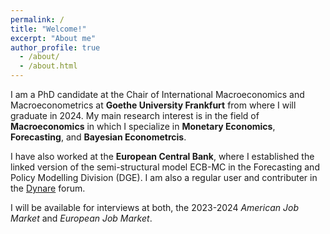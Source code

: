 ```yaml
---
permalink: /
title: "Welcome!"
excerpt: "About me"
author_profile: true
  - /about/
  - /about.html
---
```


I am a PhD candidate at the Chair of International Macroeconomics and Macroeconometrics at **Goethe University Frankfurt** from where I will graduate in 2024.
My main research interest is in the field of **Macroeconomics** in which I specialize in **Monetary Economics**, **Forecasting**, and **Bayesian Econometrcis**.

I have also worked at the **European Central Bank**, where I established the linked version of the semi-structural model ECB-MC in the Forecasting and Policy Modelling Division (DGE). I am also a regular user and contributer in the [Dynare](https://forum.dynare.org/u/DoubleBass/summary) forum.

I will be available for interviews at both, the 2023-2024 *American Job Market* and *European Job Market*.




